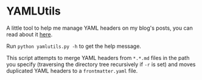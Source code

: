 # YAMLUtils

A little tool to help me manage YAML headers on my blog's posts, you can read about it [here](https://mathspp.com/blog/yamlutils).

Run `python yamlutils.py -h` to get the help message.

This script attempts to merge YAML headers from `*.*.md` files in the path you specify (traversing the directory tree recursively if `-r` is set) and moves duplicated YAML headers to a `frontmatter.yaml` file.